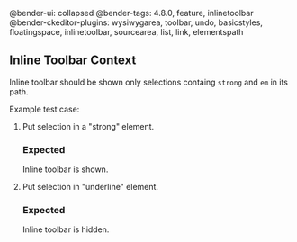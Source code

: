 @bender-ui: collapsed
@bender-tags: 4.8.0, feature, inlinetoolbar
@bender-ckeditor-plugins: wysiwygarea, toolbar, undo, basicstyles, floatingspace, inlinetoolbar, sourcearea, list, link, elementspath

## Inline Toolbar Context

Inline toolbar should be shown only selections containg `strong` and `em` in its path.

Example test case:

1. Put selection in a "strong" element.

	### Expected

	Inline toolbar is shown.

1. Put selection in "underline" element.

	### Expected

	Inline toolbar is hidden.
